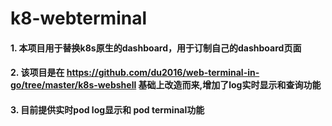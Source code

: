 # k8-webterminal
#### 1. 本项目用于替换k8s原生的dashboard，用于订制自己的dashboard页面
#### 2. 该项目是在 https://github.com/du2016/web-terminal-in-go/tree/master/k8s-webshell  基础上改造而来,增加了log实时显示和查询功能
#### 3. 目前提供实时pod log显示和 pod terminal功能
